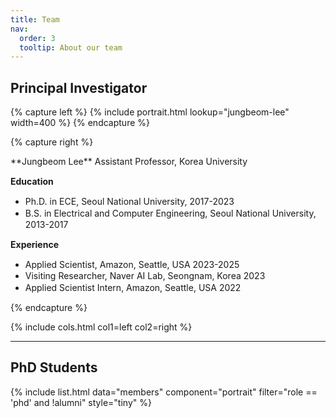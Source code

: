 ```yaml
---
title: Team
nav:
  order: 3
  tooltip: About our team
---
```

## Principal Investigator

{% capture left %}
  {% include portrait.html lookup="jungbeom-lee" width=400 %}
{% endcapture %}

{% capture right %}
<div style="line-height:1.3; margin-top:0.2em; margin-bottom:0.2em;">
**Jungbeom Lee**  
Assistant Professor, Korea University  

**Education**
- Ph.D. in ECE, Seoul National University, 2017-2023
- B.S. in Electrical and Computer Engineering, Seoul National University, 2013-2017

**Experience**
- Applied Scientist, Amazon, Seattle, USA 2023-2025
- Visiting Researcher, Naver AI Lab, Seongnam, Korea 2023
- Applied Scientist Intern, Amazon, Seattle, USA 2022
</div>
{% endcapture %}

{%
  include cols.html
  col1=left
  col2=right
%}

---

## PhD Students

{%
  include list.html
  data="members"
  component="portrait"
  filter="role == 'phd' and !alumni"
  style="tiny"
%}
